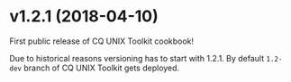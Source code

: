 # v1.2.1 (2018-04-10)

First public release of CQ UNIX Toolkit cookbook!

Due to historical reasons versioning has to start with 1.2.1. By default
`1.2-dev` branch of CQ UNIX Toolkit gets deployed.
